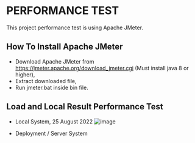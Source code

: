 # PERFORMANCE TEST
This project performance test is using Apache JMeter.
## How To Install Apache JMeter
- Download Apache JMeter from https://jmeter.apache.org/download_jmeter.cgi (Must install java 8 or higher),
- Extract downloaded file,
- Run jmeter.bat inside bin file.

## Load and Local Result Performance Test
- Local System, 25 August 2022
![image](https://user-images.githubusercontent.com/61398214/186614413-c5927ab1-c1c1-42ea-a0eb-20fdc2601021.png)

- Deployment / Server System
